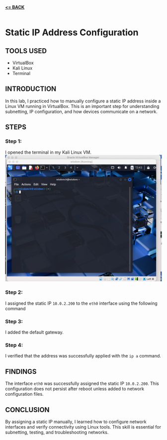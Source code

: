 [**<= BACK**](Networking.md)<br><br>
# Static IP Address Configuration

## TOOLS USED

- VirtualBox  
- Kali Linux  
- Terminal

## INTRODUCTION

In this lab, I practiced how to manually configure a static IP address inside a Linux VM running in VirtualBox. This is an important step for understanding subnetting, IP configuration, and how devices communicate on a network.

## STEPS

### Step 1:
I opened the terminal in my Kali Linux VM.
![image](ip01.jpg)

### Step 2: 
I assigned the static IP `10.0.2.200` to the `eth0` interface using the following command  

### Step 3:
I added the default gateway.

### Step 4:
I verified that the address was successfully applied with the `ip a` command.

## FINDINGS
The interface `eth0` was successfully assigned the static IP `10.0.2.200`.
This configuration does not persist after reboot unless added to network configuration files.

## CONCLUSION
By assigning a static IP manually, I learned how to configure network interfaces and verify connectivity using Linux tools. This skill is essential for subnetting, testing, and troubleshooting networks.

